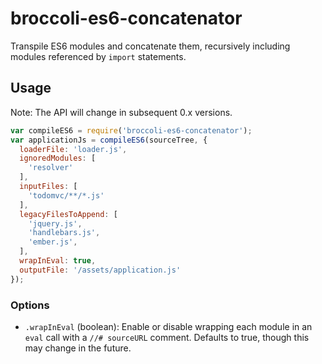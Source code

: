 # broccoli-es6-concatenator

Transpile ES6 modules and concatenate them, recursively including modules
referenced by `import` statements.

## Usage

Note: The API will change in subsequent 0.x versions.

```js
var compileES6 = require('broccoli-es6-concatenator');
var applicationJs = compileES6(sourceTree, {
  loaderFile: 'loader.js',
  ignoredModules: [
    'resolver'
  ],
  inputFiles: [
    'todomvc/**/*.js'
  ],
  legacyFilesToAppend: [
    'jquery.js',
    'handlebars.js',
    'ember.js',
  ],
  wrapInEval: true,
  outputFile: '/assets/application.js'
});
```

### Options

* `.wrapInEval` (boolean): Enable or disable wrapping each module in an `eval`
  call with a `//# sourceURL` comment. Defaults to true, though this may change in the future.
